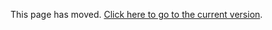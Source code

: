 This page has moved. [Click here to go to the current version](https://github.com/ME3Tweaks/ME3TweaksModManager/blob/staticfiles/documentation/localizations.md).